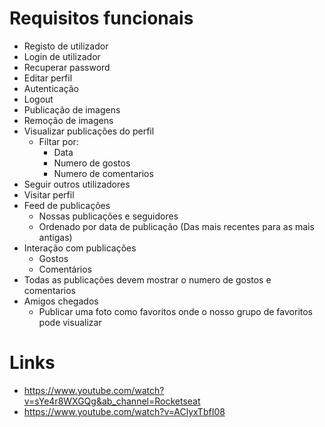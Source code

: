 # Requisitos funcionais 
  - Registo de utilizador
  - Login de utilizador 
  - Recuperar password
  - Editar perfil
  - Autenticação
  - Logout
  - Publicação de imagens
  - Remoção de imagens
  - Visualizar publicações do perfil
    - Filtar por: 
      - Data 
      - Numero de gostos
      - Numero de comentarios
  - Seguir outros utilizadores
  - Visitar perfil
  - Feed de publicações 
    - Nossas publicações e seguidores
    - Ordenado por data de publicação (Das mais recentes para as mais antigas)
  - Interação com publicações
    - Gostos 
    - Comentários
  - Todas as publicações devem mostrar o numero de gostos e comentarios
  - Amigos chegados 
    - Publicar uma foto como favoritos onde o nosso grupo de favoritos pode visualizar


# Links 
 - https://www.youtube.com/watch?v=sYe4r8WXGQg&ab_channel=Rocketseat
 - https://www.youtube.com/watch?v=AClyxTbfI08

